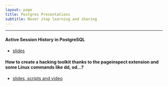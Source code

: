 ```yaml
---
layout: page
title: Postgres Presentations
subtitle: Never stop learning and sharing
---
```


----------

#### Active Session History in PostgreSQL

* [slides](https://fr.slideshare.net/BertrandDrouvot/active-session-history-in-postgresql)

#### How to create a hacking toolkit thanks to the pageinspect extension and some Linux commands like dd, od…?

* [slides, scripts and video](https://github.com/bdrouvot/pgconfnyc2022)
